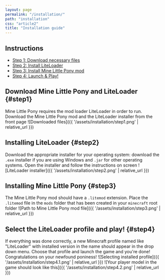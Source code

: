```yaml
---
layout: page
permalink: "/installation/"
path: "installation"
css: "article2"
title: "Installation guide"
---
```

## Instructions
 - [Step 1: Download necessary files](#step1)
 - [Step 2: Install LiteLoader](#step2)
 - [Step 3: Install Mine Little Pony mod](#step3)
 - [Step 4: Launch & Play!](#step4)

## Download Mine Little Pony and LiteLoader {#step1}
Mine Little Pony requires the mod loader LiteLoader in order to run. Download the Mine Little Pony mod and the LiteLoader installer from the front page
![Downloaded files]({{ '/assets/installation/step1.png' | relative_url }})

## Installing LiteLoader {#step2}
Download the appropriate installer for your operating system: download the `.exe` installer if you are using Windows and `.jar` for other operating systems. Open the installer and follow the instructions on screen
![LiteLoader installer]({{ '/assets/installation/step2.png' | relative_url }})

## Installing Mine Little Pony {#step3}
The Mine Little Pony mod should have a `.litemod` extension. Place the `.litemod` file in the `mods` folder that has been created in your `minecraft` root folder
![Path to Mine Little Pony mod file]({{ '/assets/installation/step3.png' | relative_url }})

## Select the LiteLoader profile and play! {#step4}
If everything was done correctly, a new Minecraft profile named like "LiteLoader" with installed version in the name should appear in the drop down menu. Choose that profile and launch the game and you're done! Congratulations on your newfound poniness!
![Selecting installed profile]({{ '/assets/installation/step4.1.png' | relative_url }})
![Your player model in the game should look like this]({{ '/assets/installation/step4.2.png' | relative_url }})